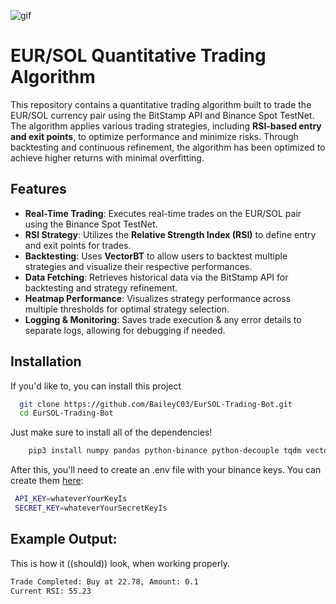 ![gif](https://gist.github.com/dumbmoron/ea9b6264e6b6183fd590e322d1afab51/raw/bc064a9116403eab89e5b8200b1aa0890419ec0e/cat.gif)

# EUR/SOL Quantitative Trading Algorithm

This repository contains a quantitative trading algorithm built to trade the EUR/SOL currency pair using the BitStamp API and Binance Spot TestNet. The algorithm applies various trading strategies, including **RSI-based entry and exit points**, to optimize performance and minimize risks. Through backtesting and continuous refinement, the algorithm has been optimized to achieve higher returns with minimal overfitting.
## Features

- **Real-Time Trading**: Executes real-time trades on the EUR/SOL pair using the Binance Spot TestNet.
- **RSI Strategy**: Utilizes the **Relative Strength Index (RSI)** to define entry and exit points for trades.
- **Backtesting**: Uses **VectorBT** to allow users to backtest multiple strategies and visualize their respective performances.
- **Data Fetching**: Retrieves historical data via the BitStamp API for backtesting and strategy refinement.
- **Heatmap Performance**: Visualizes strategy performance across multiple thresholds for optimal strategy selection.
- **Logging & Monitoring**: Saves trade execution & any error details to separate logs, allowing for debugging if needed.
## Installation

If you'd like to, you can install this project 

```bash
  git clone https://github.com/BaileyC03/EurSOL-Trading-Bot.git
  cd EurSOL-Trading-Bot

```

Just make sure to install all of the dependencies! 
```bash
    pip3 install numpy pandas python-binance python-decouple tqdm vectorbt
```
After this, you'll need to create an .env file with your binance keys. You can create them [here](https://testnet.binance.vision/):

``` bash
 API_KEY=whateverYourKeyIs
 SECRET_KEY=whateverYourSecretKeyIs
 ```

## Example Output:
This is how it ((should)) look, when working properly.
``` bash
Trade Completed: Buy at 22.78, Amount: 0.1
Current RSI: 55.23
```
